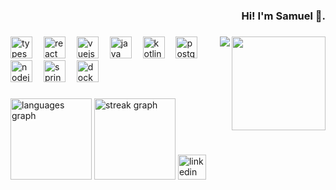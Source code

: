 <h3 align="right">Hi! I'm Samuel 🦆.</h3>

###

<img align="right" height="150" src="https://camo.githubusercontent.com/5f74474123d060cfe00c9245826c82b865e8774c78929e9a709bea2821516939/68747470733a2f2f6d656469612e67697068792e636f6d2f6d656469612f4b70684446626f7451487a55354c426e42752f67697068792e676966"  />

###

<img align="right" src="https://visitor-badge.laobi.icu/badge?page_id=SamuelSoaresSilva.SamuelSoaresSilva&left_color=mediumseagreen&right_color=darkslategrey"  />
  
###


<div align="left">
  <img src="https://cdn.jsdelivr.net/gh/devicons/devicon/icons/typescript/typescript-original.svg" height="35" alt="typescript logo"  />
  <img width="10" />
  <img src="https://cdn.jsdelivr.net/gh/devicons/devicon/icons/react/react-original.svg" height="35" alt="react logo"  />
  <img width="10" />
  <img src="https://cdn.jsdelivr.net/gh/devicons/devicon/icons/vuejs/vuejs-original.svg" height="35" alt="vuejs logo"  />
  <img width="10" />
  <img src="https://cdn.jsdelivr.net/gh/devicons/devicon/icons/java/java-original.svg" height="35" alt="java logo"  />
  <img width="10" />
  <img src="https://cdn.jsdelivr.net/gh/devicons/devicon/icons/kotlin/kotlin-original.svg" height="35" alt="kotlin logo"  />
  <img width="10" />
  <img src="https://cdn.jsdelivr.net/gh/devicons/devicon/icons/postgresql/postgresql-original.svg" height="35" alt="postgresql logo"  />
  <img width="10" />
  <img src="https://cdn.jsdelivr.net/gh/devicons/devicon/icons/nodejs/nodejs-original.svg" height="35" alt="nodejs logo"  />
  <img width="10" />
  <img src="https://cdn.jsdelivr.net/gh/devicons/devicon/icons/spring/spring-original.svg" height="35" alt="spring logo"  />
  <img width="10" />
  <img src="https://cdn.jsdelivr.net/gh/devicons/devicon/icons/docker/docker-original.svg" height="35" alt="docker logo"  />
</div>


###

<div align="left">
  <img src="https://github-readme-stats.vercel.app/api/top-langs?username=SamuelSoaresSilva&locale=en&hide_title=true&layout=compact&card_width=320&langs_count=6&theme=dark&hide_border=true&border_radius=15" height="130" alt="languages graph"  />
  <img src="https://streak-stats.demolab.com?user=SamuelSoaresSilva&locale=en&mode=daily&theme=dark&hide_border=true&border_radius=20&date_format=j/n%5B/Y%5D&order=3" height="130" alt="streak graph"  />

  <a href="https://www.linkedin.com/in/samuelsoaressilva/" target="_blank">
    <img src="https://raw.githubusercontent.com/maurodesouza/profile-readme-generator/master/src/assets/icons/social/linkedin/default.svg" width="45" height="40" alt="linkedin logo"  />
  </a>
</div>

###


  


###
